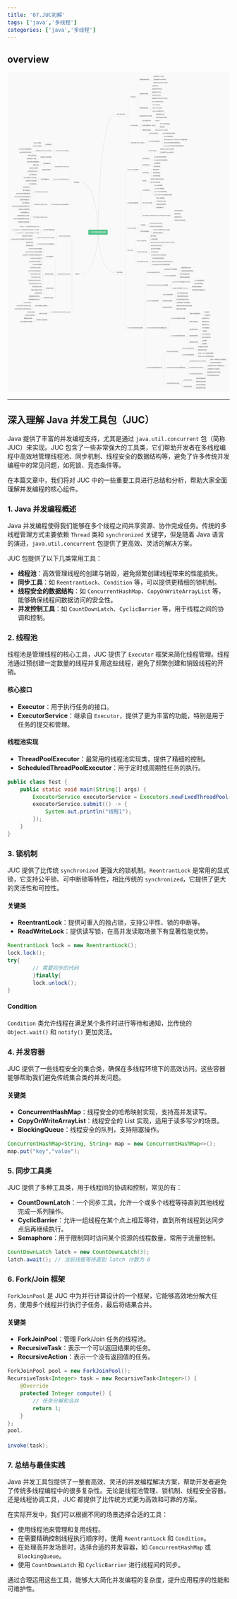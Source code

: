```yaml
---
title: '07.JUC初解'
tags: ['java','多线程']
categories: ['java','多线程']
---
```


## overview

![JUC相关类总结 .png](./assets/c1da6b3565224c1688d0d6e6dfa4f377.png)

---

## 深入理解 Java 并发工具包（JUC）

Java 提供了丰富的并发编程支持，尤其是通过 `java.util.concurrent` 包（简称 JUC）来实现。JUC
包含了一些非常强大的工具类，它们帮助开发者在多线程编程中高效地管理线程池、同步机制、线程安全的数据结构等，避免了许多传统并发编程中的常见问题，如死锁、竞态条件等。

在本篇文章中，我们将对 JUC 中的一些重要工具进行总结和分析，帮助大家全面理解并发编程的核心组件。

### 1. **Java 并发编程概述**

Java 并发编程使得我们能够在多个线程之间共享资源、协作完成任务。传统的多线程管理方式主要依赖 `Thread` 类和 `synchronized`
关键字，但是随着 Java 语言的演进，`java.util.concurrent` 包提供了更高效、灵活的解决方案。

JUC 包提供了以下几类常用工具：

- **线程池**：高效管理线程的创建与销毁，避免频繁创建线程带来的性能损失。
- **同步工具**：如 `ReentrantLock`、`Condition` 等，可以提供更精细的锁机制。
- **线程安全的数据结构**：如 `ConcurrentHashMap`、`CopyOnWriteArrayList` 等，能够确保线程间数据访问的安全性。
- **并发控制工具**：如 `CountDownLatch`、`CyclicBarrier` 等，用于线程之间的协调和控制。

### 2. **线程池**

线程池是管理线程的核心工具，JUC 提供了 `Executor` 框架来简化线程管理。线程池通过预创建一定数量的线程并复用这些线程，避免了频繁创建和销毁线程的开销。

#### 核心接口

- **Executor**：用于执行任务的接口。
- **ExecutorService**：继承自 `Executor`，提供了更为丰富的功能，特别是用于任务的提交和管理。

#### 线程池实现

- **ThreadPoolExecutor**：最常用的线程池实现类，提供了精细的控制。
- **ScheduledThreadPoolExecutor**：用于定时或周期性任务的执行。

```java
public class Test {
    public static void main(String[] args) {
        ExecutorService executorService = Executors.newFixedThreadPool(10);
        executorService.submit(() -> {
            System.out.println("线程1");
        });
    }
}
```

### 3. **锁机制**

JUC 提供了比传统 `synchronized` 更强大的锁机制。`ReentrantLock` 是常用的显式锁，它支持公平锁、可中断锁等特性，相比传统的
`synchronized`，它提供了更大的灵活性和可控性。

#### 关键类

- **ReentrantLock**：提供可重入的独占锁，支持公平性、锁的中断等。
- **ReadWriteLock**：提供读写锁，在高并发读取场景下有显著性能优势。

```java
ReentrantLock lock = new ReentrantLock();
lock.lock();
try{
        // 需要同步的代码
        }finally{
        lock.unlock();
}
```

#### Condition

`Condition` 类允许线程在满足某个条件时进行等待和通知，比传统的 `Object.wait()` 和 `notify()` 更加灵活。

### 4. **并发容器**

JUC 提供了一些线程安全的集合类，确保在多线程环境下的高效访问。这些容器能够帮助我们避免传统集合类的并发问题。

#### 关键类

- **ConcurrentHashMap**：线程安全的哈希映射实现，支持高并发读写。
- **CopyOnWriteArrayList**：线程安全的 List 实现，适用于读多写少的场景。
- **BlockingQueue**：线程安全的队列，支持阻塞操作。

```java
ConcurrentHashMap<String, String> map = new ConcurrentHashMap<>();
map.put("key","value");
```

### 5. **同步工具类**

JUC 提供了多种工具类，用于线程间的协调和控制，常见的有：

- **CountDownLatch**：一个同步工具，允许一个或多个线程等待直到其他线程完成一系列操作。
- **CyclicBarrier**：允许一组线程在某个点上相互等待，直到所有线程到达同步点后再继续执行。
- **Semaphore**：用于限制同时访问某个资源的线程数量，常用于流量控制。

```java
CountDownLatch latch = new CountDownLatch(3);
latch.await(); // 当前线程等待直到 latch 计数为 0
```

### 6. **Fork/Join 框架**

`ForkJoinPool` 是 JUC 中为并行计算设计的一个框架，它能够高效地分解大任务，使用多个线程并行执行子任务，最后将结果合并。

#### 关键类

- **ForkJoinPool**：管理 Fork/Join 任务的线程池。
- **RecursiveTask**：表示一个可以返回结果的任务。
- **RecursiveAction**：表示一个没有返回值的任务。

```java
ForkJoinPool pool = new ForkJoinPool();
RecursiveTask<Integer> task = new RecursiveTask<Integer>() {
    @Override
    protected Integer compute() {
        // 任务分解和合并
        return 1;
    }
};
pool.

invoke(task);
```

### 7. **总结与最佳实践**

Java 并发工具包提供了一整套高效、灵活的并发编程解决方案，帮助开发者避免了传统多线程编程中的很多复杂性。无论是线程池管理、锁机制、线程安全容器，还是线程协调工具，JUC
都提供了比传统方式更为高效和可靠的方案。

在实际开发中，我们可以根据不同的场景选择合适的工具：

- 使用线程池来管理和复用线程。
- 在需要精确控制线程执行顺序时，使用 `ReentrantLock` 和 `Condition`。
- 在处理高并发场景时，选择合适的并发容器，如 `ConcurrentHashMap` 或 `BlockingQueue`。
- 使用 `CountDownLatch` 和 `CyclicBarrier` 进行线程间的同步。

通过合理运用这些工具，能够大大简化并发编程的复杂度，提升应用程序的性能和可维护性。

